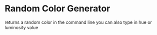 # Random Color Generator

returns a random color in the command line
you can also type in hue or luminosity value
